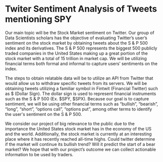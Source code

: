 # Twiter Sentiment Analysis of Tweets mentioning SPY 

Our main topic will be the Stock Market sentiment on Twitter. Our group of Data Scientists scholars has the objective of evaluating Twitter’s user’s sentiment on the stock market by obtaining tweets about the S & P 500 index and its derivatives. The S & P 500 represents the biggest 500 publicly traded companies in the United States making up a great portion of the stock market with a total of 15 trillion in market cap. We will be utilizing financial terms both formal and informal to capture users’ sentiments on the index.

The steps to obtain relatable data will be to utilize an API from Twitter that would allow us to withdraw specific tweets from its servers. We will be obtaining tweets utilizing a familiar symbol in Fintwit (Financial Twitter) such as $ (Dollar Sign). The dollar sign is used to represent financial instruments such as the S & P 500 (Ex. $SPY, $SPX). Because our goal is to capture sentiment, we will be using other financial terms such as “bullish”, “bearish”, “long”, “short”, “options call”, “options put”, among other terms to identify the user's sentiment on the S & P 500.

We consider our project of big relevance to the public due to the importance the United States stock market has in the economy of the US and the world. Additionally, the stock market is currently at an interesting place where it has recently reached all-time highs. Could twitter determine if the market will continue its bullish trend? Will it predict the start of a bear market? We hope that with our project’s outcome we can collect actionable information to be used by traders.
